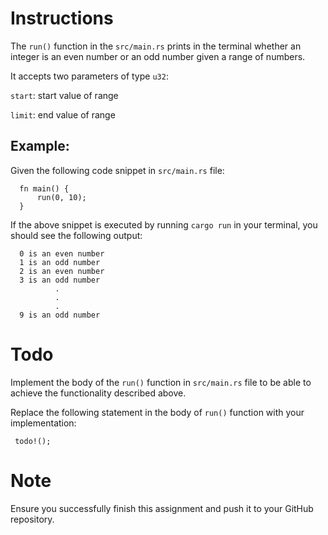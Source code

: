 # Instructions

The `run()` function in the `src/main.rs` prints in the terminal whether an integer is an even number or an odd number given a range of numbers.
 
 It accepts two parameters of type `u32`:

 `start`: start value of range

 `limit`: end value of range
 
 ## Example:
 Given the following code snippet in `src/main.rs` file:
 
      fn main() {
          run(0, 10);
      }
 
 If the above snippet is executed by running `cargo run` in your terminal, you should see the following output:

      0 is an even number
      1 is an odd number
      2 is an even number
      3 is an odd number
              .
              .
              .
      9 is an odd number

# Todo
Implement the body of the `run()` function in `src/main.rs` file to be able to achieve the functionality described above.

Replace the following statement in the body of `run()` function with your implementation:

     todo!();

# Note
Ensure you successfully finish this assignment and push it to your GitHub repository.